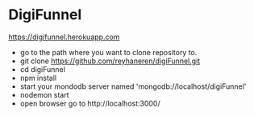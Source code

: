 # DigiFunnel

https://digifunnel.herokuapp.com

- go to the path where you want to clone repository to.
- git clone https://github.com/reyhaneren/digiFunnel.git
- cd digiFunnel
- npm install
- start your mondodb server named 'mongodb://localhost/digiFunnel'
- nodemon start
- open browser go to http://localhost:3000/
